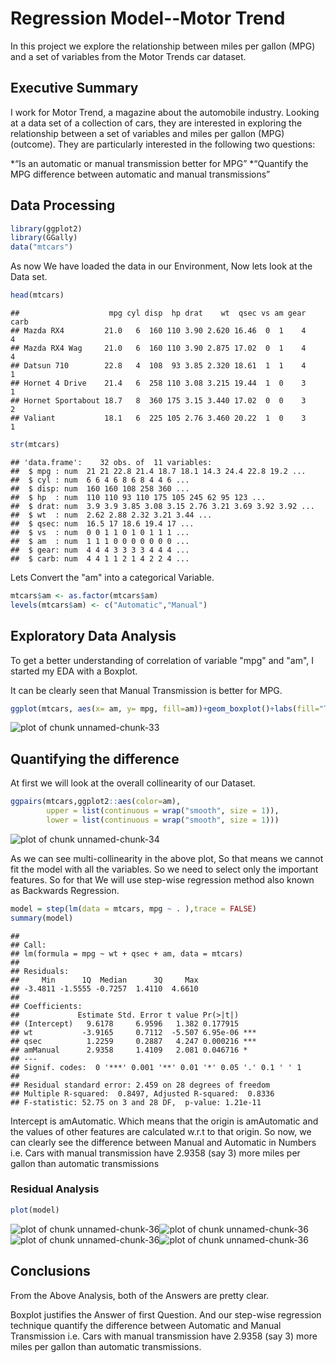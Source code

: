 # Regression Model--Motor Trend
In this project we explore the relationship between miles per gallon (MPG) and a set of variables from the Motor Trends car dataset.

## Executive Summary
I work for Motor Trend, a magazine about the automobile industry. Looking at a data set of a collection of cars, they are interested in exploring the relationship between a set of variables and miles per gallon (MPG) (outcome). They are particularly interested in the following two questions:

*“Is an automatic or manual transmission better for MPG”
*“Quantify the MPG difference between automatic and manual transmissions”



## Data Processing


```r
library(ggplot2)
library(GGally)
data("mtcars")
```

As now We have loaded the data in our Environment, Now lets look at the Data set.

```r
head(mtcars)
```

```
##                    mpg cyl disp  hp drat    wt  qsec vs am gear carb
## Mazda RX4         21.0   6  160 110 3.90 2.620 16.46  0  1    4    4
## Mazda RX4 Wag     21.0   6  160 110 3.90 2.875 17.02  0  1    4    4
## Datsun 710        22.8   4  108  93 3.85 2.320 18.61  1  1    4    1
## Hornet 4 Drive    21.4   6  258 110 3.08 3.215 19.44  1  0    3    1
## Hornet Sportabout 18.7   8  360 175 3.15 3.440 17.02  0  0    3    2
## Valiant           18.1   6  225 105 2.76 3.460 20.22  1  0    3    1
```

```r
str(mtcars)
```

```
## 'data.frame':	32 obs. of  11 variables:
##  $ mpg : num  21 21 22.8 21.4 18.7 18.1 14.3 24.4 22.8 19.2 ...
##  $ cyl : num  6 6 4 6 8 6 8 4 4 6 ...
##  $ disp: num  160 160 108 258 360 ...
##  $ hp  : num  110 110 93 110 175 105 245 62 95 123 ...
##  $ drat: num  3.9 3.9 3.85 3.08 3.15 2.76 3.21 3.69 3.92 3.92 ...
##  $ wt  : num  2.62 2.88 2.32 3.21 3.44 ...
##  $ qsec: num  16.5 17 18.6 19.4 17 ...
##  $ vs  : num  0 0 1 1 0 1 0 1 1 1 ...
##  $ am  : num  1 1 1 0 0 0 0 0 0 0 ...
##  $ gear: num  4 4 4 3 3 3 3 4 4 4 ...
##  $ carb: num  4 4 1 1 2 1 4 2 2 4 ...
```
 
Lets Convert the "am" into a categorical Variable.

```r
mtcars$am <- as.factor(mtcars$am)
levels(mtcars$am) <- c("Automatic","Manual")
```



## Exploratory Data Analysis

To get a better understanding of correlation of variable "mpg" and "am", I started my EDA with a Boxplot.

It can be clearly seen that Manual Transmission is better for MPG.


```r
ggplot(mtcars, aes(x= am, y= mpg, fill=am))+geom_boxplot()+labs(fill="Transmission", x=" ")
```

![plot of chunk unnamed-chunk-33](figure/unnamed-chunk-33-1.png)



## Quantifying the difference

At first we will look at the overall collinearity of our Dataset.

```r
ggpairs(mtcars,ggplot2::aes(color=am),
        upper = list(continuous = wrap("smooth", size = 1)),
        lower = list(continuous = wrap("smooth", size = 1)))
```



![plot of chunk unnamed-chunk-34](figure/unnamed-chunk-34-1.png)

As we can see multi-collinearity in the above plot, So that means we cannot fit the model with all the variables. 
So we need to select only the important features. So for that We will use step-wise regression method also known as Backwards Regression.


```r
model = step(lm(data = mtcars, mpg ~ . ),trace = FALSE)
summary(model)
```

```
## 
## Call:
## lm(formula = mpg ~ wt + qsec + am, data = mtcars)
## 
## Residuals:
##     Min      1Q  Median      3Q     Max 
## -3.4811 -1.5555 -0.7257  1.4110  4.6610 
## 
## Coefficients:
##             Estimate Std. Error t value Pr(>|t|)    
## (Intercept)   9.6178     6.9596   1.382 0.177915    
## wt           -3.9165     0.7112  -5.507 6.95e-06 ***
## qsec          1.2259     0.2887   4.247 0.000216 ***
## amManual      2.9358     1.4109   2.081 0.046716 *  
## ---
## Signif. codes:  0 '***' 0.001 '**' 0.01 '*' 0.05 '.' 0.1 ' ' 1
## 
## Residual standard error: 2.459 on 28 degrees of freedom
## Multiple R-squared:  0.8497,	Adjusted R-squared:  0.8336 
## F-statistic: 52.75 on 3 and 28 DF,  p-value: 1.21e-11
```


Intercept is amAutomatic. Which means that the origin is amAutomatic and the values of other features are calculated w.r.t to that origin. 
 So now, we can clearly see the difference between Manual and Automatic in Numbers i.e. Cars with manual transmission have 2.9358 (say 3) more miles per gallon than automatic transmissions


### Residual Analysis


```r
plot(model)
```

![plot of chunk unnamed-chunk-36](figure/unnamed-chunk-36-1.png)![plot of chunk unnamed-chunk-36](figure/unnamed-chunk-36-2.png)![plot of chunk unnamed-chunk-36](figure/unnamed-chunk-36-3.png)![plot of chunk unnamed-chunk-36](figure/unnamed-chunk-36-4.png)


## Conclusions
From the Above Analysis, both of the Answers are pretty clear.

Boxplot justifies the Answer of first Question. And our step-wise regression technique quantify the difference between Automatic and Manual Transmission i.e.  Cars with manual transmission have 2.9358 (say 3) more miles per gallon than automatic transmissions.



